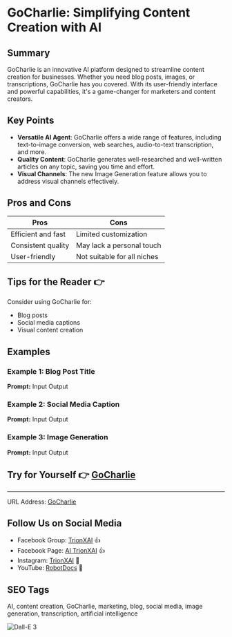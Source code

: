 # GoCharlie: Simplifying Content Creation with AI

## Summary
GoCharlie is an innovative AI platform designed to streamline content creation for businesses. Whether you need blog posts, images, or transcriptions, GoCharlie has you covered. With its user-friendly interface and powerful capabilities, it's a game-changer for marketers and content creators.

## Key Points
- **Versatile AI Agent**: GoCharlie offers a wide range of features, including text-to-image conversion, web searches, audio-to-text transcription, and more.
- **Quality Content**: GoCharlie generates well-researched and well-written articles on any topic, saving you time and effort.
- **Visual Channels**: The new Image Generation feature allows you to address visual channels effectively.

## Pros and Cons

| Pros                 | Cons                      |
|----------------------|---------------------------|
| Efficient and fast   | Limited customization      |
| Consistent quality   | May lack a personal touch  |
| User-friendly        | Not suitable for all niches|

## Tips for the Reader 👉
Consider using GoCharlie for:
- Blog posts
- Social media captions
- Visual content creation

## Examples

### Example 1: Blog Post Title
**Prompt:**
Input
Output

### Example 2: Social Media Caption
**Prompt:**
Input
Output

### Example 3: Image Generation
**Prompt:**
Input
Output

## Try for Yourself 👉 [GoCharlie](https://gocharlie.ai/)

<hr>

URL Address: [GoCharlie](https://gocharlie.ai/)

## Follow Us on Social Media
- Facebook Group: [TrionXAI](https://www.facebook.com/groups/trionxai) 👍
- Facebook Page: [AI TrionXAI](https://www.facebook.com/ai.trionxai) 👍
- Instagram: [TrionXAI](https://www.instagram.com/trionxai/) 📸
- YouTube: [RobotDocs](https://www.youtube.com/@robotdocs/) 🎥

## SEO Tags
AI, content creation, GoCharlie, marketing, blog, social media, image generation, transcription, artificial intelligence

![Dall-E 3](https://i.imgur.com/your-image-url-here.jpg)
